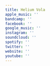 ```yaml
---
title: Helium Vola
apple_music: ''
bandcamp: ''
facebook: ''
google_music: ''
instagram: ''
soundcloud: ''
spotify: ''
twitter: ''
website: ''
youtube: ''
---
```

